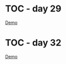 # TOC - day 29

[Demo](http://oit2.scps.nyu.edu/~devereld/ferdinandi/6-TOC/tictoc.html)

# TOC - day 32

[Demo](http://oit2.scps.nyu.edu/~devereld/ferdinandi/6-TOC/tictoctwo.html)
